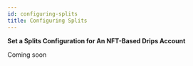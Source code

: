 ```yaml
---
id: configuring-splits
title: Configuring Splits
---
```

**Set a Splits Configuration for An NFT-Based Drips Account**

Coming soon
